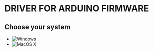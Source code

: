 # DRIVER FOR ARDUINO FIRMWARE
## Choose your system
- ![Windows](https://github.com/UBER-BLACK/SoccerRobotsPro/tree/main/src/programs/drivers/Windows)
- ![MacOS X](https://github.com/UBER-BLACK/SoccerRobotsPro/tree/main/src/programs/drivers/MacOSX)